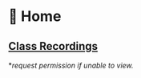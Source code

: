 

<!-- <div class="lesson-plan">

<div class="new-content">

## Virtualization
[Lessons](/courses/06-Virtualization/home.md) | [Recording]()

</div>

<div class="last-content">

## Sass Tools
[Lessons](/courses/06-Vir/home.md) | [ Assignments](/courses/06-SaSS_Tools/assignment.md)

<div> -->

# 🏡 Home

## [Class Recordings](https://drive.google.com/drive/u/1/folders/185Rbjc8MJ8O-J-KAjCFuVsjdunXEzUd6)
**request permission if unable to view.*

<!-- > Will be available on our youtube channel soon... -->
